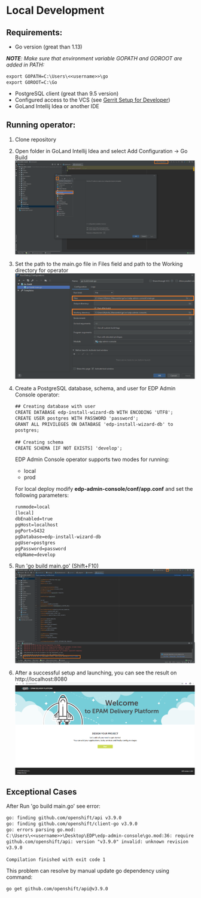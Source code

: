 # Local Development
## Requirements:
* Go version (great than 1.13)

_**NOTE**: Make sure that environment variable GOPATH and GOROOT are added in PATH:_
```
export GOPATH=C:\Users\<<username>>\go
export GOROOT=C:\Go
```

* PostgreSQL client (great than 9.5 version)
* Configured access to the VCS (see [Gerrit Setup for Developer](https://kb.epam.com/display/EPMDEDP/Gerrit+Setup+for+Developer))
* GoLand Intellij Idea or another IDE

## Running operator:
1. Clone repository
2. Open folder in GoLand Intellij Idea and select Add Configuration → Go Build
![add-config](../readme-resource/add_config.png "add-config") 
3. Set the path to the main.go file in Files field and path to the Working directory for operator
![build-config](../readme-resource/build_config.png "build-config") 
4. Create a PostgreSQL database, schema, and user for EDP Admin Console operator:
    ```
    ## Creating database with user
    CREATE DATABASE edp-install-wizard-db WITH ENCODING 'UTF8';
    CREATE USER postgres WITH PASSWORD 'password';
    GRANT ALL PRIVILEGES ON DATABASE 'edp-install-wizard-db' to postgres;
     
    ## Creating schema
    CREATE SCHEMA [IF NOT EXISTS] 'develop';
    ```
    EDP Admin Console operator supports  two modes for running: 
    * local
    * prod
    
    For local deploy modify <strong>edp-admin-console/conf/app.conf</strong> and set the following parameters:
    ```
    runmode=local
    [local]
    dbEnabled=true
    pgHost=localhost
    pgPort=5432
    pgDatabase=edp-install-wizard-db
    pgUser=postgres
    pgPassword=password
    edpName=develop
    ```
5. Run 'go build main.go' (Shift+F10)
![deploy-operator](../readme-resource/deploy_operator.png "deploy-operator") 

6. After a successful setup and launching, you can see the result on http://localhost:8080
![check-deploy](../readme-resource/check_deploy.png "check-deploy") 

## Exceptional Cases
After Run 'go build main.go' see error: 
```
go: finding github.com/openshift/api v3.9.0
go: finding github.com/openshift/client-go v3.9.0
go: errors parsing go.mod:
C:\Users\<<username>>\Desktop\EDP\edp-admin-console\go.mod:36: require github.com/openshift/api: version "v3.9.0" invalid: unknown revision v3.9.0

Compilation finished with exit code 1
```

This problem can resolve by manual update go dependency using command:
```
go get github.com/openshift/api@v3.9.0
```